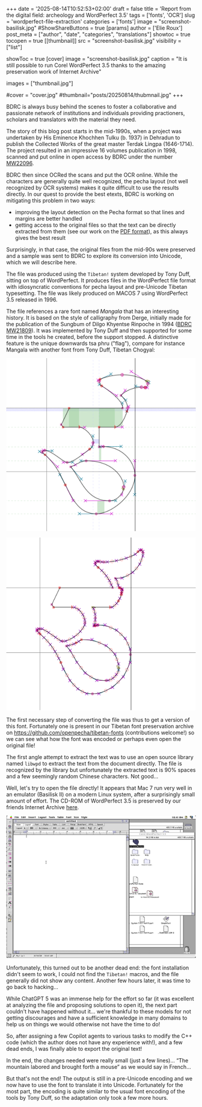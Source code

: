 +++
date = '2025-08-14T10:52:53+02:00'
draft = false
title = 'Report from the digital field: archeology and WordPerfect 3.5'
tags = ['fonts', 'OCR']
slug = 'wordperfect-file-extraction'
categories = ['fonts']
image = "screenshot-basilisk.jpg"
#ShowShareButtons = true
[params]
  author = ['Elie Roux']
  post_meta = ["author", "date", "categories", "translations"]
  showtoc = true
  tocopen = true
[[thumbnail]]
  src = "screenshot-basilisk.jpg"
  visibility = ["list"]

showToc = true
[cover]
    image = "screenshot-basilisk.jpg"
    caption = "It is still possible to run Corel WordPerfect 3.5 thanks to the amazing preservation work of Internet Archive"

images = ["thumbnail.jpg"]

#cover = "cover.jpg"
#thumbnail="posts/20250814/thubmnail.jpg"
+++

BDRC is always busy behind the scenes to foster a collaborative and passionate network of institutions and individuals providing practioners, scholars and translators with the material they need.

The story of this blog post starts in the mid-1990s, when a project was undertaken by His Eminence Khochhen Tulku (b. 1937) in Dehradun to publish the Collected Works of the great master Terdak Lingpa (1646-1714). The project resulted in an impressive 16 volumes publication in 1998, scanned and put online in open access by BDRC under the number [MW22096](https://purl.bdrc.io/resource/MW22096).

BDRC then since OCRed the scans and put the OCR online. While the characters are generally quite well recognized, the pecha layout (not well recognized by OCR systems) makes it quite difficult to use the results directly. In our quest to provide the best etexts, BDRC is working on mitigating this problem in two ways:
- improving the layout detection on the Pecha format so that lines and margins are better handled
- getting access to the original files so that the text can be directly extracted from them (see our work on the [PDF format](https://github.com/buda-base/py-tiblegenc)), as this always gives the best result

Surprisingly, in that case, the original files from the mid-90s were preserved and a sample was sent to BDRC to explore its conversion into Unicode, which we will describe here.

The file was produced using the `Tibetan!` system developed by Tony Duff, sitting on top of WordPerfect. It produces files in the WordPerfect file format with idiosyncratic conventions for pecha layout and pre-Unicode Tibetan typesetting. The file was likely produced on MACOS 7 using WordPerfect 3.5 released in 1996. 

The file references a rare font named *Mangala* that has an interesting history. It is based on the style of calligraphy from Derge, initially made for the publication of the Sungbum of Dilgo Khyentse Rinpoche in 1994 ([BDRC MW21809](https://purl.bdrc.io/resource/MW21809)). It was implemented by Tony Duff and then supported for some time in the tools he created, before the support stopped. A distinctive feature is the unique downwards tsa phru ("flag"), compare for instance Mangala with another font from Tony Duff, Tibetan Chogyal:

![excerpt from the Mangala font](excerpt-mn.png)

![excerpt from the Tibetan Chogyal font](excerpt-cg.png)

The first necessary step of converting the file was thus to get a version of this font. Fortunately one is present in our Tibetan font preservation archive on https://github.com/openpecha/tibetan-fonts (contributions welcome!) so we can see what how the font was encoded or perhaps even open the original file!

The first angle attempt to extract the text was to use an open source library named `libwpd` to extract the text from the document directly. The file is recognized by the library but unfortunately the extracted text is 90% spaces and a few seemingly random Chinese characters. Not good...

Well, let's try to open the file directly! It appears that Mac 7 run very well in an emulator (Basilisk II) on a modern Linux system, after a surprisingly small amount of effort. The CD-ROM of WordPerfect 3.5 is preserved by our friends Internet Archive [here](https://archive.org/details/wp-3.5).

![screenshot of the basilisk emulator](screenshot-basilisk.png)

Unfortunately, this turned out to be another dead end: the font installation didn't seem to work, I could not find the `Tibetan!` macros, and the file generally did not show any content. Another few hours later, it was time to go back to hacking...

While ChatGPT 5 was an immense help for the effort so far (it was excellent at analyzing the file and proposing solutions to open it), the next part couldn't have happened without it... we're thankful to these models for not getting discourages and have a sufficient knowledge in many domains to help us on things we would otherwise not have the time to do!

So, after assigning a few Copilot agents to various tasks to modify the C++ code (which the author does not have any experience with!), and a few dead ends, I was finally able to export the original text!

In the end, the changes needed were really small (just a few lines)... “The mountain labored and brought forth a mouse” as we would say in French...

But that's not the end! The output is still in a pre-Unicode encoding and we now have to use the font to translate it into Unicode. Fortunately for the most part, the encoding is quite similar to the usual font encoding of the tools by Tony Duff, so the adaptation only took a few more hours.